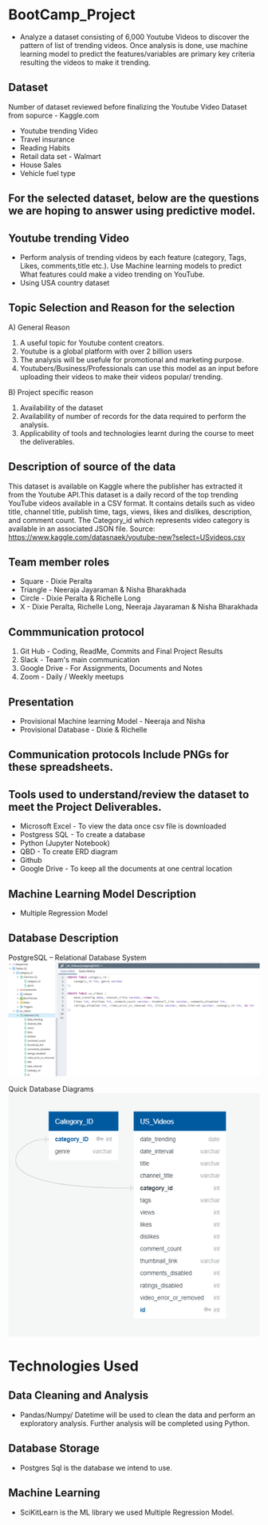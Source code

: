 # BootCamp_Project

- Analyze a dataset consisting of 6,000 Youtube Videos to discover the pattern of list of trending videos. Once analysis is done, use machine learning model to predict the features/variables are primary key criteria resulting the videos to make it trending. 

## Dataset
Number of dataset reviewed before finalizing the Youtube Video Dataset from sopurce - Kaggle.com
- Youtube trending Video 
- Travel insurance 
- Reading Habits
- Retail data set - Walmart
- House Sales 
- Vehicle fuel type

## For the selected dataset, below are the questions we are hoping to answer using predictive model.

## Youtube trending Video
- Perform analysis of trending videos by each feature (category, Tags, Likes, comments,title etc.). Use Machine learning models to predict What features could make a video trending on YouTube. 
- Using USA country dataset

## Topic Selection and Reason for the selection

A) General Reason
1. A useful topic for Youtube content creators. 
2. Youtube is a global platform with over 2 billion users
3. The analysis will be usefule for promotional and marketing purpose.
4. Youtubers/Business/Professionals can use this model as an input before uploading their videos to make their videos popular/ trending.


B) Project specific reason
1. Availability of the dataset
2. Availability of number of records for the data required to perform the analysis.
3. Applicability of tools and technologies learnt during the course to meet the deliverables.

## Description of source of the data
This dataset is available on Kaggle where the publisher has extracted it from the Youtube API.This dataset is a daily record of the top trending YouTube videos available in a CSV format. It contains details such as video title, channel title, publish time, tags, views, likes and dislikes, description, and comment count. The Category_id which represents video category is available in an associated JSON file. Source:  https://www.kaggle.com/datasnaek/youtube-new?select=USvideos.csv

## Team member roles 
- Square - Dixie Peralta
- Triangle - Neeraja Jayaraman & Nisha Bharakhada
- Circle - Dixie Peralta & Richelle Long
- X - Dixie Peralta, Richelle Long, Neeraja Jayaraman & Nisha Bharakhada

## Commmunication protocol
1. Git Hub - Coding, ReadMe, Commits and Final Project Results  
2. Slack - Team's main communication  
3. Google Drive  - For Assignments, Documents and Notes  
4. Zoom - Daily / Weekly meetups

## Presentation
- Provisional Machine learning Model - Neeraja and Nisha
- Provisional Database - Dixie & Richelle

## Communication protocols Include PNGs for these spreadsheets.

## Tools used to understand/review the dataset to meet the Project Deliverables.

- Microsoft Excel - To view the data once csv file is downloaded
- Postgress SQL - To create a database
- Python (Jupyter Notebook)
- QBD - To create ERD diagram
- Github
- Google Drive - To keep all the documents at one central location


## Machine Learning Model Description

- Multiple Regression Model 

## Database Description
PostgreSQL – Relational Database System
![DB_ERD_SQL_posGres.png](/ETL/DB_ERD_SQL_posGres.png)

Quick Database Diagrams
![ETL/ERD.png](/ETL/ERD.png)

# Technologies Used
## Data Cleaning and Analysis
- Pandas/Numpy/ Datetime will be used to clean the data and perform an exploratory analysis. Further analysis will be completed using Python.
## Database Storage
- Postgres Sql is the database we intend to use.
## Machine Learning
- SciKitLearn is the ML library we used Multiple Regression Model. 
